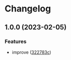 # Changelog

## 1.0.0 (2023-02-05)


### Features

* improve ([322783c](https://github.com/igar1991/swarm-search/commit/322783c6f069fa2cbdabb0f161334119c13f8e4f))
